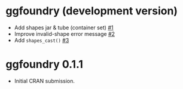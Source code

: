 # ggfoundry (development version)

* Add shapes jar & tube (container set) [#1](https://github.com/cgoo4/ggfoundry/issues/1)
* Improve invalid-shape error message [#2](https://github.com/cgoo4/ggfoundry/issues/2)
* Add `shapes_cast()` [#3](https://github.com/cgoo4/ggfoundry/issues/3)

# ggfoundry 0.1.1

* Initial CRAN submission.
